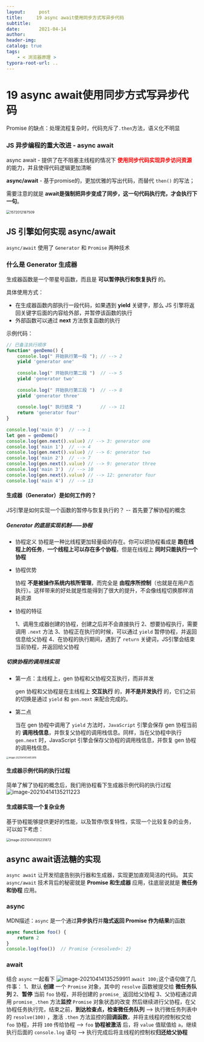 ```yaml
---
layout:     post
title:     19 async await使用同步方式写异步代码
subtitle:  
date:       2021-04-14
author:     
header-img: 
catalog: true
tags:
    - < 浏览器原理 >
typora-root-url: ..
---
```



# 19 async await使用同步方式写异步代码

Promise 的缺点：处理流程复杂时，代码充斥了`.then`方法，语义化不明显

###  JS 异步编程的重大改进 - async await
async await - 提供了在不阻塞主线程的情况下 <span style="color:red">**使用同步代码实现异步访问资源**</span> 的能力，并且使得代码逻辑更加清晰

**async/await**  - 基于promise的，更加优雅的写出代码，而替代 `then()` 的写法；

需要注意的就是 **await是强制把异步变成了同步，这一句代码执行完，才会执行下一句**。

<img src="/../img/assets_2019/1572012187509.png" alt="1572012187509" style="zoom:63%;" />



## JS 引擎如何实现 async/await 
`async/await` 使用了 `Generator` 和 `Promise` 两种技术

### 什么是 Generator 生成器
生成器函数是一个带星号函数，而且是 **可以暂停执行和恢复执行** 的。

具体使用方式：
-   在生成器函数内部执行一段代码，如果遇到  **yield** 关键字，那么 JS 引擎将返回关键字后面的内容给外部，并暂停该函数的执行
-   外部函数可以通过 **next** 方法恢复函数的执行

示例代码：
```js
// 已备注执行顺序
function* genDemo() {
    console.log(" 开始执行第一段 "); // --> 2
    yield 'generator one'
 
    console.log(" 开始执行第二段 ")  // --> 5
    yield 'generator two'
 
    console.log(" 开始执行第三段 ")  // --> 8
    yield 'generator three'
 
    console.log(" 执行结束 ")       // --> 11
    return 'generator four'
}
 
console.log('main 0')  // --> 1
let gen = genDemo()
console.log(gen.next().value) // --> 3: generator one
console.log('main 1')  // --> 4
console.log(gen.next().value) // --> 6: generator two
console.log('main 2')  // --> 7
console.log(gen.next().value) // --> 9: generator three
console.log('main 3')  // --> 10
console.log(gen.next().value) // --> 12: generator four
console.log('main 4')  // --> 13
```

#### 生成器（Generator）是如何工作的？
JS引擎是如何实现一个函数的暂停与恢复执行的？ -- 首先要了解协程的概念

##### Generator 的底层实现机制——协程

- 协程定义
    协程是一种比线程更加轻量级的存在。你可以把协程看成是 **跑在线程上的任务**，**一个线程上可以存在多个协程**，但是在线程上 **同时只能执行一个协程**

- 协程优势

    协程 **不是被操作系统内核所管理**，而完全是 **由程序所控制**（也就是在用户态执行）。这样带来的好处就是性能得到了很大的提升，不会像线程切换那样消耗资源

- 协程的特征

    1、调用生成器创建的协程，创建之后并不会直接执行
    2、想要协程执行，需要调用 `.next` 方法
    3、协程正在执行的时候，可以通过 `yield` 暂停协程，并返回信息给父协程
    4、在协程的执行期间，遇到了 `return` 关键词，JS引擎会结束当前协程，并返回给父协程

##### 切换协程的调用栈实现
- 第一点：主线程上，gen 协程和父协程交互执行，而非并发

    gen 协程和父协程是在主线程上 **交互执行** 的，**并不是并发执行** 的，它们之前的切换是通过 `yield` 和 `gen.next` 来配合完成的。

- 第二点

    当在 gen 协程中调用了 `yield` 方法时，`JavaScript` 引擎会保存 gen 协程当前的 **调用栈信息**，并恢复父协程的调用栈信息。同样，当在父协程中执行 `gen.next` 时，JavaScript 引擎会保存父协程的调用栈信息，并恢复 gen 协程的调用栈信息。

<img src="/../img/assets_2019/image-20210414134853816.png" alt="image-20210414134853816" style="zoom:40%;" />

#### 生成器示例代码的执行过程
简单了解了协程的概念后，我们用协程看下生成器示例代码的执行过程
![image-20210414135211223](/../img/assets_2019/image-20210414135211223.png)


#### 生成器实现一个复杂业务
基于协程能够提供更好的性能，以及暂停/恢复特性，实现一个比较复杂的业务，可以如下考虑：

<img src="/../img/assets_2019/image-20210414135231872.png" alt="image-20210414135231872" style="zoom:60%;" />

## async await语法糖的实现
`async await` 让开发彻底告别执行器和生成器，实现更加直观简洁的代码。
其实 `async/await` 技术背后的秘密就是 **Promise 和生成器** 应用，往底层说就是 **微任务和协程** 应用。

### async
MDN描述：`async` 是一个通过**异步执行**并**隐式返回 Promise 作为结果**的函数
```js
async function foo() {
    return 2
}
console.log(foo())  // Promise {<resolved>: 2}
```

### await
结合 `async` 一起看下
![image-20210414135259911](/../img/assets_2019/image-20210414135259911.png)
`await 100;`这个语句做了几件事：
1、默认 **创建** 一个 `Promise` 对象，其中的 `resolve` 函数被提交给 **微任务队列**
2、**暂停** 当前 `foo` 协程，并将创建的 `promise_` 返回给父协程
3、父协程通过调用 `promise_.then` 方法**监控**  `Promise` 对象状态的改变
然后继续进行父协程，在父协程任务执行完，结束之前，**到达检查点，检查微任务队列**
--> 执行微任务列表中的 `resolve(100)` ，激活 `.then` 方法监控的**回调函数**，并将主线程的控制权交给 `foo` 协程，并将 `100` 传给协程
—> `foo` **协程被激活** 后，将 `value` 值赋值给 `a`，继续执行后面的 `console.log` 语句
—> 执行完成后将主线程的控制权**归还给父协程**

